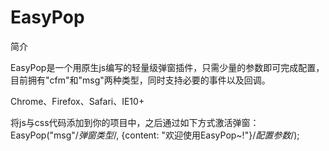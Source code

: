 # EasyPop

简介

EasyPop是一个用原生js编写的轻量级弹窗插件，只需少量的参数即可完成配置，目前拥有"cfm"和"msg"两种类型，同时支持必要的事件以及回调。

Chrome、Firefox、Safari、IE10+

将js与css代码添加到你的项目中，之后通过如下方式激活弹窗：EasyPop("msg"/*弹窗类型*/, {content: "欢迎使用EasyPop~!"}/*配置参数*/);